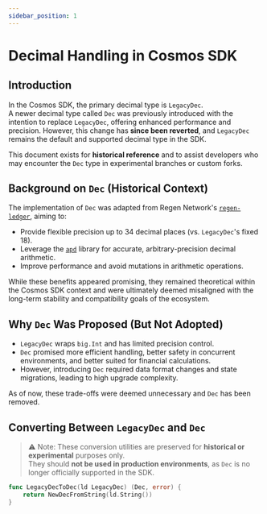 ```yaml
---
sidebar_position: 1
---
```


# Decimal Handling in Cosmos SDK

## Introduction

In the Cosmos SDK, the primary decimal type is `LegacyDec`.  
A newer decimal type called `Dec` was previously introduced with the intention to replace `LegacyDec`, offering enhanced performance and precision. However, this change has **since been reverted**, and `LegacyDec` remains the default and supported decimal type in the SDK.

This document exists for **historical reference** and to assist developers who may encounter the `Dec` type in experimental branches or custom forks.

## Background on `Dec` (Historical Context)

The implementation of `Dec` was adapted from Regen Network's [`regen-ledger`](https://github.com/regen-network/regen-ledger/tree/main/types/math), aiming to:

- Provide flexible precision up to 34 decimal places (vs. `LegacyDec`'s fixed 18).
- Leverage the [`apd`](https://github.com/cockroachdb/apd) library for accurate, arbitrary-precision decimal arithmetic.
- Improve performance and avoid mutations in arithmetic operations.

While these benefits appeared promising, they remained theoretical within the Cosmos SDK context and were ultimately deemed misaligned with the long-term stability and compatibility goals of the ecosystem.

## Why `Dec` Was Proposed (But Not Adopted)

- `LegacyDec` wraps `big.Int` and has limited precision control.
- `Dec` promised more efficient handling, better safety in concurrent environments, and better suited for financial calculations.
- However, introducing `Dec` required data format changes and state migrations, leading to high upgrade complexity.

As of now, these trade-offs were deemed unnecessary and `Dec` has been removed.

## Converting Between `LegacyDec` and `Dec`

> ⚠️ Note: These conversion utilities are preserved for **historical or experimental** purposes only.  
> They should **not be used in production environments**, as `Dec` is no longer officially supported in the SDK.

```go
func LegacyDecToDec(ld LegacyDec) (Dec, error) {
    return NewDecFromString(ld.String())
}
